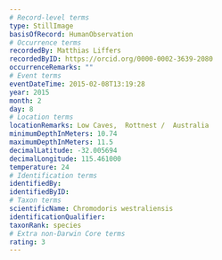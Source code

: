 ```yaml
---
# Record-level terms
type: StillImage
basisOfRecord: HumanObservation
# Occurrence terms
recordedBy: Matthias Liffers
recordedByID: https://orcid.org/0000-0002-3639-2080
occurrenceRemarks: ""
# Event terms
eventDateTime: 2015-02-08T13:19:28
year: 2015
month: 2
day: 8
# Location terms
locationRemarks: Low Caves,  Rottnest /  Australia
minimumDepthInMeters: 10.74
maximumDepthInMeters: 11.5
decimalLatitude: -32.005694
decimalLongitude: 115.461000
temperature: 24
# Identification terms
identifiedBy: 
identifiedByID: 
# Taxon terms
scientificName: Chromodoris westraliensis
identificationQualifier: 
taxonRank: species
# Extra non-Darwin Core terms
rating: 3
---
```

